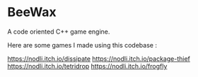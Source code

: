 # BeeWax

A code oriented C++ game engine.

Here are some games I made using this codebase :

https://nodli.itch.io/dissipate
https://nodli.itch.io/package-thief
https://nodli.itch.io/tetridrop
https://nodli.itch.io/frogfly
